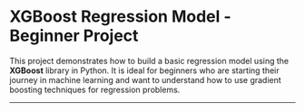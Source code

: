 # XGBoost Regression Model - Beginner Project

This project demonstrates how to build a basic regression model using the **XGBoost** library in Python. It is ideal for beginners who are starting their journey in machine learning and want to understand how to use gradient boosting techniques for regression problems.

---
